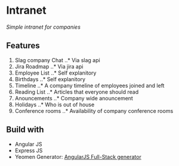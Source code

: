 # Intranet

*Simple intranet for companies*


## Features
1. Slag company Chat
..* Via slag api
2. Jira Roadmap
..* Via jira api
3. Employee List
..* Self explanitory
4. Birthdays
..* Self explanitory
5. Timeline
..* A company timeline of employees joined and left
6. Reading List
..* Articles that everyone should read
7. Anouncements
..* Company wide anouncement
8. Holidays
..* Who is out of house
9. Conference rooms
..* Availability of company conference rooms

## Build with
* Angular JS
* Express JS
* Yeomen Generator: [AngularJS Full-Stack generator](https://github.com/DaftMonk/generator-angular-fullstack#angularjs-full-stack-generator--)


